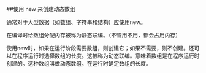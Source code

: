 ##使用 new 来创建动态数组

通常对于大型数据（如数组、字符串和结构）应使用new。

在编译时给数组分配内存被称为静态联编。（不管用不用，都会占用内存）

使用new时，如果在运行阶段需要数组，则创建它；如果不需要，则不创建。还可以在程序运行时选择数组的长度。这被称为动态联编。意味着数组是在程序运行时创建的。这种数组叫做动态数组。在运行时确定数组的长度。